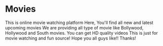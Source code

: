 # Movies
This is online movie watching platform 
Here, You'll find all new and latest upcoming movies
We are providing all type of movie like Bollywood, Hollywood and South movies.
You can get HD quality videos
This is just for movie watching and fun source!
Hope you all guys like!!
Thanks!
